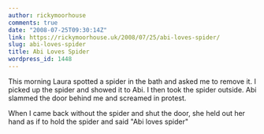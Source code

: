 ```yaml
---
author: rickymoorhouse
comments: true
date: "2008-07-25T09:30:14Z"
link: https://rickymoorhouse.uk/2008/07/25/abi-loves-spider/
slug: abi-loves-spider
title: Abi Loves Spider
wordpress_id: 1448
---
```


This morning Laura spotted a spider in the bath and asked me to remove it. I picked up the spider and showed it to Abi. I then took the spider outside. Abi slammed the door behind me and screamed in protest.




When I came back without the spider and shut the door, she held out her hand as if to hold the spider and said "Abi loves spider"
